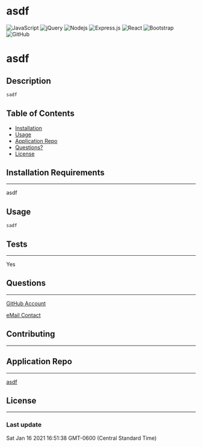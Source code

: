 # asdf
<img alt="JavaScript" src="https://img.shields.io/badge/javascript%20-%23323330.svg?&style=for-the-badge&logo=javascript&logoColor=%23F7DF1E"/>
<img alt="jQuery" src="https://img.shields.io/badge/jquery%20-%230769AD.svg?&style=for-the-badge&logo=jquery&logoColor=white"/>
 <img alt="Nodejs" src="https://img.shields.io/badge/-Nodejs-43853d?style=flat-square&logo=Node.js&logoColor=white" />
 <img alt="Express.js" src="https://img.shields.io/badge/express.js%20-%23404d59.svg?&style=for-the-badge"/>
 <img alt="React" src="https://img.shields.io/badge/react%20-%2320232a.svg?&style=for-the-badge&logo=react&logoColor=%2361DAFB"/>
 <img alt="Bootstrap" src="https://img.shields.io/badge/bootstrap%20-%23563D7C.svg?&style=for-the-badge&logo=bootstrap&logoColor=white"/>
 <img alt="GitHub" src="https://img.shields.io/badge/github%20-%23121011.svg?&style=for-the-badge&logo=github&logoColor=white"/>

 




# asdf


## Description
```md
sadf 
```

## Table of Contents

- [Installation](#installation-requirements)
- [Usage](#usage)
- [Application Repo](#application-repo)
- [Questions?](#questions)
- [License](#license)


## Installation Requirements
---
asdf


## Usage
```
sadf
```

## Tests
---
Yes

## Questions
---
[GitHub Account](https://github.com/bootcampdev)

[eMail Contact](mailto:?subject=asdf)


## Contributing
---




## Application Repo
---
[asdf](https://bootcampdev.github.io/makeme-readme/)

## License
---



### Last update

Sat Jan 16 2021 16:51:38 GMT-0600 (Central Standard Time)